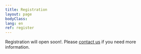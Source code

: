 ```yaml
---
title: Registration
layout: page
bodyClass:
lang: en
ref: register
---
```


Registration will open soon!.
Please [contact us](/en/contact) if you need more information.

<!---

<iframe src="https://docs.google.com/forms/d/e/1FAIpQLSdQhOyQZfhoFJWfbJ2wuV3OFc7n3GOC_UTP4pN4n0-HAXoEew/viewform?embedded=true" width="100%" height="2477" frameborder="0" marginheight="0" marginwidth="0">Loading…</iframe>

--->
